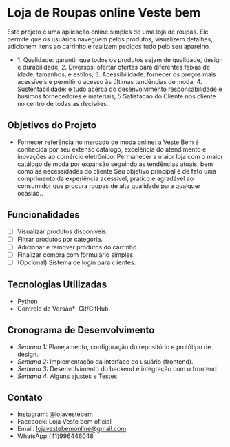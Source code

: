 # Loja de Roupas online Veste bem
Este projeto é uma aplicação online simples de uma loja de roupas. Ele permite que os usuários naveguem pelos produtos, visualizem detalhes, adicionem itens ao carrinho e realizem pedidos tudo pelo seu aparelho.

* ⁠1. Qualidade: garantir que todos os produtos sejam de qualidade, design e durabilidade; 2. Diversos: ofertar ofertas para diferentes faixas de idade, tamanhos, e estilos; 3. Acessibilidade: fornecer os preços mais acessíveis e permitir o acesso às últimas tendências de moda; 4. Sustentabilidade: é tudo acerca do desenvolvimento responsabilidade e busimos fornecedores e materiais; 5   Satisfacao do Cliente nos cliente no centro de todas as decisões.

## Objetivos do Projeto
-	Fornecer referência no mercado de moda online: a Veste Bem é conhecida por seu extenso catálogo, excelência do atendimento e inovações ao comércio eletrônico.	Permanecer a maior loja com o maior catálogo de moda por expansão seguindo as tendências atuais, bem como as necessidades do cliente Seu objetivo principal é de fato uma comprimento da experiência acessível, prático e agradável ao consumidor que procura roupas de alta qualidade para qualquer ocasião..

## Funcionalidades
- [ ] Visualizar produtos disponíveis.
- [ ] Filtrar produtos por categoria.
- [ ] Adicionar e remover produtos do carrinho.
- [ ] Finalizar compra com formulário simples.
- [ ] (Opcional) Sistema de login para clientes.

## Tecnologias Utilizadas
- Python
- Controle de Versão*: Git/GitHub.

## Cronograma de Desenvolvimento
- *Semana 1:* Planejamento, configuração do repositório e protótipo de design.
- *Semana 2:* Implementação da interface do usuário (frontend).
- *Semana 3:* Desenvolvimento do backend e integração com o frontend
- *Semana 4:* Alguns ajustes e Testes

## Contato
- Instagram: @lojavestebem
- Facebook: Loja Veste bem oficial
- Email: lojavestebemonline@gmail.com
- WhatsApp:(41)996446048
